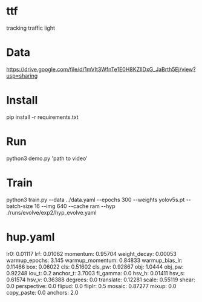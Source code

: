 # ttf

tracking traffic light

# Data

https://drive.google.com/file/d/1mVIt3WfnTe1E0H8KZlIDxG_JaBrth5Ej/view?usp=sharing

# Install

pip install -r requirements.txt 

# Run

python3 demo.py 'path to video'

# Train

python3 train.py --data ../data.yaml --epochs 300 --weights yolov5s.pt --batch-size 16 --img 640 --cache ram --hyp ./runs/evolve/exp2/hyp_evolve.yaml

# hup.yaml

lr0: 0.01117
lrf: 0.01062
momentum: 0.95704
weight_decay: 0.00053
warmup_epochs: 3.145
warmup_momentum: 0.84833
warmup_bias_lr: 0.11466
box: 0.06022
cls: 0.51602
cls_pw: 0.92867
obj: 1.0444
obj_pw: 0.92248
iou_t: 0.2
anchor_t: 3.7003
fl_gamma: 0.0
hsv_h: 0.01411
hsv_s: 0.61574
hsv_v: 0.36388
degrees: 0.0
translate: 0.12281
scale: 0.55119
shear: 0.0
perspective: 0.0
flipud: 0.0
fliplr: 0.5
mosaic: 0.87277
mixup: 0.0
copy_paste: 0.0
anchors: 2.0



